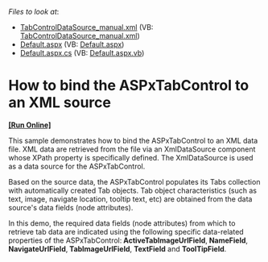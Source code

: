 <!-- default file list -->
*Files to look at*:

* [TabControlDataSource_manual.xml](./CS/WebSite/App_Data/TabControlDataSource_manual.xml) (VB: [TabControlDataSource_manual.xml](./VB/WebSite/App_Data/TabControlDataSource_manual.xml))
* [Default.aspx](./CS/WebSite/Default.aspx) (VB: [Default.aspx](./VB/WebSite/Default.aspx))
* [Default.aspx.cs](./CS/WebSite/Default.aspx.cs) (VB: [Default.aspx.vb](./VB/WebSite/Default.aspx.vb))
<!-- default file list end -->
# How to bind the ASPxTabControl to an XML source
<!-- run online -->
**[[Run Online]](https://codecentral.devexpress.com/e2220/)**
<!-- run online end -->


<p>This sample demonstrates how to bind the ASPxTabControl to an XML data file. XML data are retrieved from the file via an XmlDataSource component whose XPath property is specifically defined. The XmlDataSource is used as a data source for the ASPxTabControl.</p><p>Based on the source data, the ASPxTabControl populates its Tabs collection with automatically created Tab objects. Tab object characteristics (such as text, image, navigate location, tooltip text, etc) are obtained from the data source's data fields (node attributes).</p><p>In this demo, the required data fields (node attributes) from which to retrieve tab data are indicated using the following specific data-related properties of the ASPxTabControl:<strong> ActiveTabImageUrlField</strong>,<strong> NameField</strong>,<strong> NavigateUrlField</strong>,<strong> TabImageUrlField</strong>, <strong>TextField</strong> and <strong>ToolTipField</strong>.</p>

<br/>


